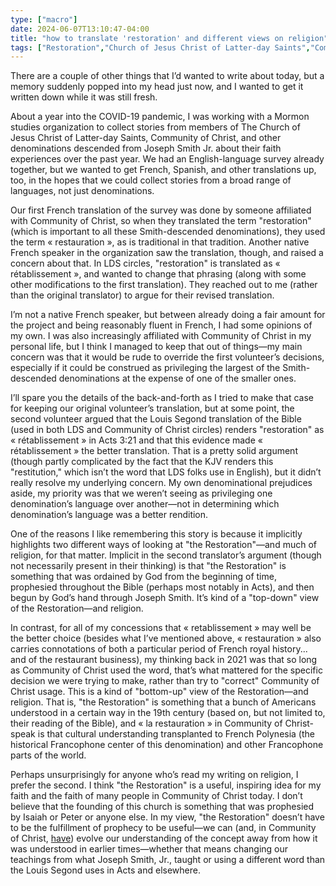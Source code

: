 ```yaml
---
type: ["macro"]
date: 2024-06-07T13:10:47-04:00
title: "how to translate 'restoration' and different views on religion"
tags: ["Restoration","Church of Jesus Christ of Latter-day Saints","Community of Christ","COVID-19 pandemic","faith transition","Mormon studies","French","Restoration"]
---
```


There are a couple of other things that I’d wanted to write about today, but a memory suddenly popped into my head just now, and I wanted to get it written down while it was still fresh.

About a year into the COVID-19 pandemic, I was working with a Mormon studies organization to collect stories from members of The Church of Jesus Christ of Latter-day Saints, Community of Christ, and other denominations descended from Joseph Smith Jr. about their faith experiences over the past year. We had an English-language survey already together, but we wanted to get French, Spanish, and other translations up, too, in the hopes that we could collect stories from a broad range of languages, not just denominations.

Our first French translation of the survey was done by someone affiliated with Community of Christ, so when they translated the term "restoration" (which is important to all these Smith-descended denominations), they used the term « restauration », as is traditional in that tradition. Another native French speaker in the organization saw the translation, though, and raised a concern about that. In LDS circles, "restoration" is translated as « rétablissement », and wanted to change that phrasing (along with some other modifications to the first translation). They reached out to me (rather than the original translator) to argue for their revised translation.

I’m not a native French speaker, but between already doing a fair amount for the project and being reasonably fluent in French, I had some opinions of my own. I was also increasingly affiliated with Community of Christ in my personal life, but I think I managed to keep that out of things—my main concern was that it would be rude to override the first volunteer’s decisions, especially if it could be construed as privileging the largest of the Smith-descended denominations at the expense of one of the smaller ones. 

I’ll spare you the details of the back-and-forth as I tried to make that case for keeping our original volunteer’s translation, but at some point, the second volunteer argued  that the Louis Segond translation of the Bible (used in both LDS and Community of Christ circles) renders "restoration" as « rétablissement » in Acts 3:21 and that this evidence made « rétablissement » the better translation. That is a pretty solid argument (though partly complicated by the fact that the KJV renders this "restitution," which isn’t the word that LDS folks use in English), but it didn’t really resolve my underlying concern. My own denominational prejudices aside, my priority was that we weren’t seeing as privileging one denomination’s language over another—not in determining which denomination’s language was a better rendition.

One of the reasons I like remembering this story is because it implicitly highlights two different ways of looking at "the Restoration"—and much of religion, for that matter. Implicit in the second translator’s argument (though not necessarily present in their thinking) is that "the Restoration" is something that was ordained by God from the beginning of time, prophesied throughout the Bible (perhaps most notably in Acts), and then begun by God’s hand through Joseph Smith. It’s kind of a "top-down" view of the Restoration—and religion. 

In contrast, for all of my concessions that « retablissement » may well be the better choice (besides what I’ve mentioned above, « restauration » also carries connotations of both a particular period of French royal history... and of the restaurant business), my thinking back in 2021 was that so long as Community of Christ used the word, that’s what mattered for the specific decision we were trying to make, rather than try to "correct" Community of Christ usage. This is a kind of "bottom-up" view of the Restoration—and religion. That is, "the Restoration" is something that a bunch of Americans understood in a certain way in the 19th century (based on, but not limited to, their reading of the Bible), and « la restauration » in Community of Christ-speak is that cultural understanding transplanted to French Polynesia (the historical Francophone center of this denomination) and other Francophone parts of the world.

Perhaps unsurprisingly for anyone who’s read my writing on religion, I prefer the second. I think "the Restoration" is a useful, inspiring idea for my faith and the faith of many people in Community of Christ today. I don’t believe that the founding of this church is something that was prophesied by Isaiah or Peter or anyone else. In my view, "the Restoration" doesn’t have to be the fulfillment of prophecy to be useful—we can (and, in Community of Christ, [have](https://spencergreenhalgh.com/communities/how-to-understand-restoration/)) evolve our understanding of the concept away from how it was understood in earlier times—whether that means changing our teachings from what Joseph Smith, Jr., taught or using a different word than the Louis Segond uses in Acts and elsewhere.
